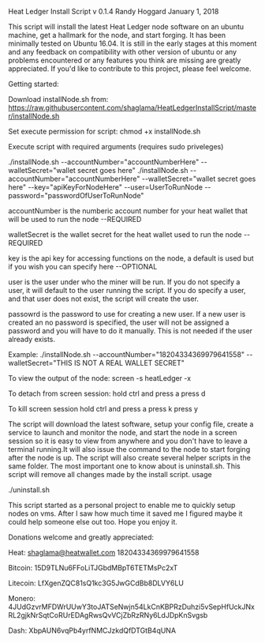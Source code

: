 Heat Ledger Install Script
v 0.1.4
Randy Hoggard
January 1, 2018

This script will install the latest Heat Ledger node software on an ubuntu machine, get a hallmark for the node, and start forging. It has been minimally tested on Ubuntu 16.04. It is still in the early stages at this moment and any feedback on compatibility with other version of ubuntu or any problems encountered or any features you think are missing are greatly appreciated. If you'd like to contribute to this project, please feel welcome. 

Getting started:

Download installNode.sh from:
  https://raw.githubusercontent.com/shaglama/HeatLedgerInstallScript/master/installNode.sh

Set execute permission for script:
  chmod +x installNode.sh

Execute script with required arguments (requires sudo priveleges)

  ./installNode.sh --accountNumber="accountNumberHere" --walletSecret="wallet secret goes here"
  ./installNode.sh --accountNumber="accountNumberHere" --walletSecret="wallet secret goes here" --key="apiKeyForNodeHere" --user=UserToRunNode --password="passwordOfUserToRunNode"
  
 accountNumber is the numberic account number for your heat wallet that will be used to run the node --REQUIRED
 
 walletSecret is the wallet secret for the heat wallet used to run the node --REQUIRED
 
 key is the api key for accessing functions on the node, a default is used but if you wish you can specify here --OPTIONAL
 
 user is the user under who the miner will be run. If you do not specify a user, it will default to the user running the script. If you do specify a user, and that user does not exist, the script will create the user. 
 
 passowrd is the password to use for creating a new user. If a new user is created an no password is specified, the user will not be assigned a password and you will have to do it manually. This is not needed if the user already exists. 
 
 Example:
    ./installNode.sh --accountNumber="18204334369979641558" --walletSecret="THIS IS NOT A REAL WALLET SECRET"
 
 To view the output of the node:
 screen -s heatLedger -x
 
 To detach from screen session:
 hold ctrl and press a
 press d
 
 To kill screen session
 hold ctrl and press a
 press k
 press y
 
 
 The script will download the latest software, setup your config file, create a service to launch and monitor the node, and start the node in a screen session so it is easy to view from anywhere and you don't have to leave a terminal running.It will also issue the command to the node to start forging after the node is up. The script will also create several helper scripts in the same folder. The most important one to know about is uninstall.sh. This script will remove all changes made by the install script.
 usage
 
 ./uninstall.sh
 
 
 This script started as a personal project to enable me to quickly setup nodes on vms. After I saw how much time it saved me I figured maybe it could help someone else out too. Hope you enjoy it. 
 
 Donations welcome and greatly appreciated:
 
 Heat: shaglama@heatwallet.com 18204334369979641558
 
 Bitcoin: 15D9TLNu6FFoLiTJGbdMBpT6TETMsPc2xT
 
 Litecoin: LfXgenZQC81sQ1kc3G5JwGCdBb8DLVY6LU
 
 Monero: 4JUdGzvrMFDWrUUwY3toJATSeNwjn54LkCnKBPRzDuhzi5vSepHfUckJNxRL2gjkNrSqtCoRUrEDAgRwsQvVCjZbRzRNy6LdJDpKnSvgsb
 
 Dash: XbpAUN6vqPb4yrfNMCJzkdQfDTGtB4qUNA
 
 
